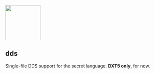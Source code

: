 <img src="https://github.com/user-attachments/assets/572e4bbc-7907-4821-8315-45324dc8dfb7" width=110px></img>

## dds
Single-file DDS support for the secret language. **DXT5 only**, for now.
